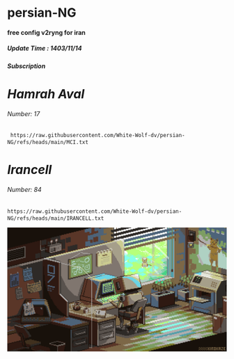 # persian-NG

#### free config v2ryng for iran


<h5>Update Time : 1403/11/14</h5>

##### Subscription

  # *****Hamrah Aval*****

<h6>Number: 17 </h6>

     https://raw.githubusercontent.com/White-Wolf-dv/persian-NG/refs/heads/main/MCI.txt

# *****Irancell*****

<h6>Number: 84 </h6>

    https://raw.githubusercontent.com/White-Wolf-dv/persian-NG/refs/heads/main/IRANCELL.txt

<p align="center">
<img  src="https://github.com/White-Wolf-dv/White-Wolf-dv/blob/main/14.gif">
</p>
